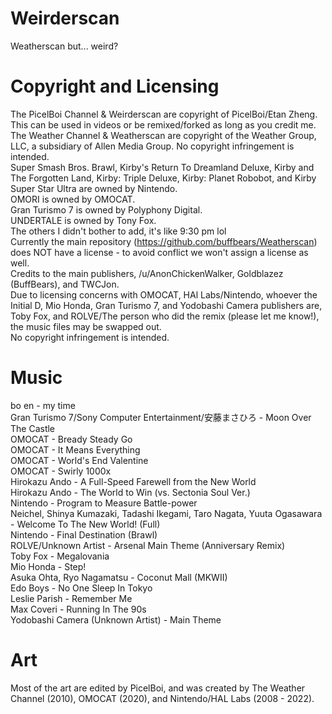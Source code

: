 # Weirderscan
Weatherscan but... weird?
# Copyright and Licensing
The PicelBoi Channel & Weirderscan are copyright of PicelBoi/Etan Zheng. This can be used in videos or be remixed/forked as long as you credit me. \
The Weather Channel & Weatherscan are copyright of the Weather Group, LLC, a subsidiary of Allen Media Group. No copyright infringement is intended. \
Super Smash Bros. Brawl, Kirby's Return To Dreamland Deluxe, Kirby and The Forgotten Land, Kirby: Triple Deluxe, Kirby: Planet Robobot, and Kirby Super Star Ultra are owned by Nintendo. \
OMORI is owned by OMOCAT. \
Gran Turismo 7 is owned by Polyphony Digital. \
UNDERTALE is owned by Tony Fox. \
The others I didn't bother to add, it's like 9:30 pm lol \
Currently the main repository (https://github.com/buffbears/Weatherscan) does NOT have a license - to avoid conflict we won't assign a license as well. \
Credits to the main publishers, /u/AnonChickenWalker, Goldblazez (BuffBears), and TWCJon. \
Due to licensing concerns with OMOCAT, HAl Labs/Nintendo, whoever the Initial D, Mio Honda, Gran Turismo 7, and Yodobashi Camera publishers are, Toby Fox, and ROLVE/The person who did the remix (please let me know!), the music files may be swapped out. \
No copyright infringement is intended.
# Music
bo en - my time \
Gran Turismo 7/Sony Computer Entertainment/安藤まさひろ - Moon Over The Castle \
OMOCAT - Bready Steady Go \
OMOCAT - It Means Everything \
OMOCAT - World's End Valentine \
OMOCAT - Swirly 1000x \
Hirokazu Ando - A Full-Speed Farewell from the New World \
Hirokazu Ando - The World to Win (vs. Sectonia Soul Ver.) \
Nintendo - Program to Measure Battle-power \
Neichel, Shinya Kumazaki, Tadashi Ikegami, Taro Nagata, Yuuta Ogasawara - Welcome To The New World! (Full) \
Nintendo - Final Destination (Brawl) \
ROLVE/Unknown Artist - Arsenal Main Theme (Anniversary Remix) \
Toby Fox - Megalovania \
Mio Honda - Step! \
Asuka Ohta, Ryo Nagamatsu - Coconut Mall (MKWII) \
Edo Boys - No One Sleep In Tokyo \
Leslie Parish - Remember Me \
Max Coveri - Running In The 90s \
Yodobashi Camera (Unknown Artist) - Main Theme 
# Art
Most of the art are edited by PicelBoi, and was created by The Weather Channel (2010), OMOCAT (2020), and Nintendo/HAL Labs (2008 - 2022).


